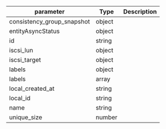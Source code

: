 | parameter | Type | Description |
| ----------- | ----------- |----------- |
| consistency_group_snapshot  |  object  |    |
| entityAsyncStatus  |  object  |    |
| id  |  string  |    |
| iscsi_lun  |  object  |    |
| iscsi_target  |  object  |    |
| labels  |  object  |    |
| labels  |  array  |    |
| local_created_at  |  string  |    |
| local_id  |  string  |    |
| name  |  string  |    |
| unique_size  |  number  |    |